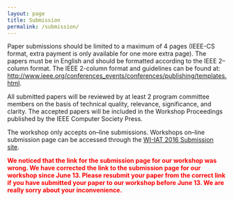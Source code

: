 ```yaml
---
layout: page
title: Submission
permalink: /submission/
---
```

Paper submissions should be limited to a maximum of 4 pages (IEEE-CS format, extra payment is only available for one more extra page). The papers must be in English and should be formatted according to the IEEE 2–column format. The IEEE 2-column format and guidelines can be found at: <http://www.ieee.org/conferences_events/conferences/publishing/templates.html>.

All submitted papers will be reviewed by at least 2 program committee members on the basis of technical quality, relevance, significance, and clarity. The accepted papers will be included in the Workshop Proceedings published by the IEEE Computer Society Press.

The workshop only accepts on–line submissions. Workshops on–line submission page can be accessed through the [WI-IAT 2016 Submission site](https://wi-lab.com/cyberchair/2016/wi16/scripts/submit.php?subarea=S08&undisplay_detail=1&wh=/cyberchair/2016/wi16/scripts/ws_submit.php).

<div style="color: red; font-weight: bold;">
We noticed that the link for the submission page for our workshop was wrong.
We have corrected the link to the submission page for our workshop since June 13.
Please resubmit your paper from the correct link if you have submitted your paper to our workshop before June 13. We are really sorry about your inconvenience.
</div>
